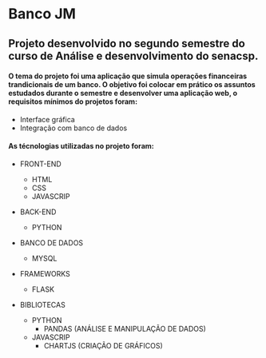 # Banco JM

## Projeto desenvolvido no segundo semestre do curso de Análise e desenvolvimento do senacsp. 

#### O tema do projeto foi uma aplicação que simula operações financeiras trandicionais de um banco. O objetivo foi colocar em prático os assuntos estudados durante o semestre e desenvolver uma aplicação web, o requisitos mínimos do projetos foram: 

- Interface gráfica
- Integração com banco de dados 

#### As técnologias utilizadas no projeto foram: 

- FRONT-END
  - HTML
  - CSS
  - JAVASCRIP 

- BACK-END 
  - PYTHON 

- BANCO DE DADOS
  - MYSQL

- FRAMEWORKS
  - FLASK 

- BIBLIOTECAS
  - PYTHON
    - PANDAS (ANÁLISE E MANIPULAÇÃO DE DADOS)
  - JAVASCRIP
    - CHARTJS (CRIAÇÃO DE GRÁFICOS)
  
